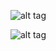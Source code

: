 ![alt tag](https://raw.githubusercontent.com/FireFather/fire-zero/master/bitmaps/nnue-auto.PNG)

![alt tag](https://raw.githubusercontent.com/FireFather/fire-zero/master/bitmaps/nnue-auto-dir.PNG)
